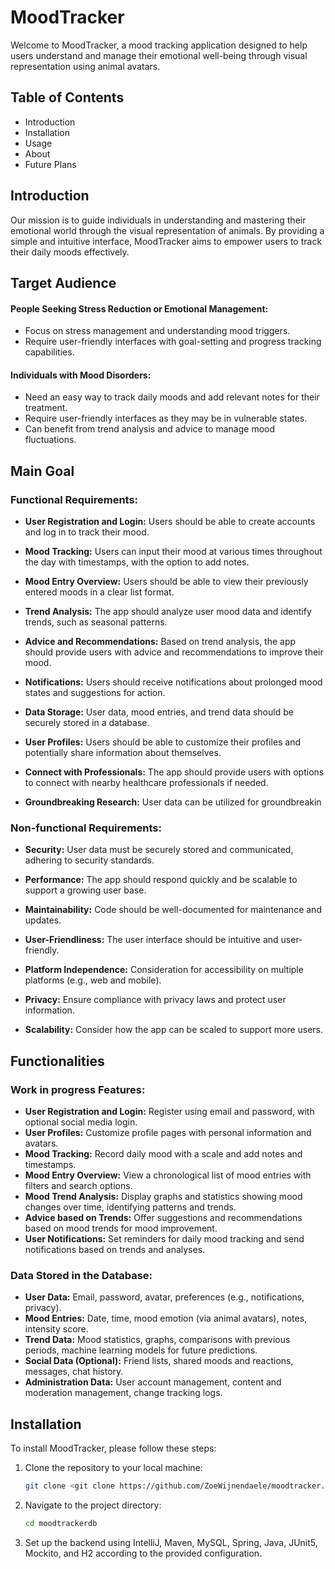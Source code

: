 # MoodTracker
Welcome to MoodTracker, a mood tracking application designed to help users understand and manage their emotional well-being through visual representation using animal avatars.

## Table of Contents
- Introduction
- Installation
- Usage
- About
- Future Plans

## Introduction
Our mission is to guide individuals in understanding and mastering their emotional world through the visual representation of animals. 
By providing a simple and intuitive interface, MoodTracker aims to empower users to track their daily moods effectively.

## Target Audience

#### People Seeking Stress Reduction or Emotional Management:

- Focus on stress management and understanding mood triggers.
- Require user-friendly interfaces with goal-setting and progress tracking capabilities.

#### Individuals with Mood Disorders:

- Need an easy way to track daily moods and add relevant notes for their treatment.
- Require user-friendly interfaces as they may be in vulnerable states.
- Can benefit from trend analysis and advice to manage mood fluctuations.


## Main Goal

### Functional Requirements:

- **User Registration and Login:**
  Users should be able to create accounts and log in to track their mood.

- **Mood Tracking:**
  Users can input their mood at various times throughout the day with timestamps, with the option to add notes.

- **Mood Entry Overview:**
  Users should be able to view their previously entered moods in a clear list format.

- **Trend Analysis:**
  The app should analyze user mood data and identify trends, such as seasonal patterns.

- **Advice and Recommendations:**
  Based on trend analysis, the app should provide users with advice and recommendations to improve their mood.

- **Notifications:**
  Users should receive notifications about prolonged mood states and suggestions for action.

- **Data Storage:**
  User data, mood entries, and trend data should be securely stored in a database.

- **User Profiles:**
  Users should be able to customize their profiles and potentially share information about themselves.

- **Connect with Professionals:**
  The app should provide users with options to connect with nearby healthcare professionals if needed.

- **Groundbreaking Research:**
  User data can be utilized for groundbreakin

### Non-functional Requirements:

- **Security:**
  User data must be securely stored and communicated, adhering to security standards.

- **Performance:**
  The app should respond quickly and be scalable to support a growing user base.

- **Maintainability:**
  Code should be well-documented for maintenance and updates.

- **User-Friendliness:**
  The user interface should be intuitive and user-friendly.

- **Platform Independence:**
  Consideration for accessibility on multiple platforms (e.g., web and mobile).

- **Privacy:**
  Ensure compliance with privacy laws and protect user information.

- **Scalability:**
  Consider how the app can be scaled to support more users.

## Functionalities

### Work in progress Features:
- **User Registration and Login:**
  Register using email and password, with optional social media login.
- **User Profiles:**
  Customize profile pages with personal information and avatars.
- **Mood Tracking:**
  Record daily mood with a scale and add notes and timestamps.
- **Mood Entry Overview:**
  View a chronological list of mood entries with filters and search options.
- **Mood Trend Analysis:**
  Display graphs and statistics showing mood changes over time, identifying patterns and trends.
- **Advice based on Trends:**
  Offer suggestions and recommendations based on mood trends for mood improvement.
- **User Notifications:**
  Set reminders for daily mood tracking and send notifications based on trends and analyses.

### Data Stored in the Database:
- **User Data:**
  Email, password, avatar, preferences (e.g., notifications, privacy).
- **Mood Entries:**
  Date, time, mood emotion (via animal avatars), notes, intensity score.
- **Trend Data:**
  Mood statistics, graphs, comparisons with previous periods, machine learning models for future predictions.
- **Social Data (Optional):**
  Friend lists, shared moods and reactions, messages, chat history.
- **Administration Data:**
  User account management, content and moderation management, change tracking logs.
    
## Installation

To install MoodTracker, please follow these steps:

1. Clone the repository to your local machine:
    ```sh
    git clone <git clone https://github.com/ZoeWijnendaele/moodtracker.git>
    ```
2. Navigate to the project directory:
    ```sh
    cd moodtrackerdb
    ```

3. Set up the backend using IntelliJ, Maven, MySQL, Spring, Java, JUnit5, Mockito, and H2 according to the provided configuration.

